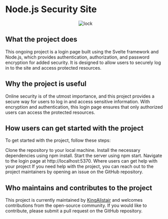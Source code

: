 

# Node.js Security Site

<p align="center">
  <img src="https://user-images.githubusercontent.com/60754393/235303876-5cae66e8-0146-4ef8-a857-2ba426fdd52b.jpg" alt="lock">
</p>

## What the project does

This ongoing project is a login page built using the Svelte framework and Node.js, which provides authentication, authorization, and password encryption for added security. It is designed to allow users to securely log in to the site and access protected resources.

## Why the project is useful

Online security is of the utmost importance, and this project provides a secure way for users to log in and access sensitive information. With encryption and authentication, this login page ensures that only authorized users can access the protected resources.

## How users can get started with the project

To get started with the project, follow these steps:

Clone the repository to your local machine.
Install the necessary dependencies using npm install.
Start the server using npm start.
Navigate to the login page at http://localhost:5370.
Where users can get help with your project
If you need help with the project, you can reach out to the project maintainers by opening an issue on the GitHub repository.

## Who maintains and contributes to the project

This project is currently maintained by [KingAlistair](https://github.com/KingAlistair) and welcomes contributions from the open-source community. If you would like to contribute, please submit a pull request on the GitHub repository.
